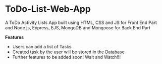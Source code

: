 # ToDo-List-Web-App
A ToDo Activity Lists App built 
using HTML, CSS and JS for Front End Part
and Node.js, Express, EJS, MongoDB and Mongoose for Back End Part

**Features**
* Users can add a list of Tasks 
* Created task by the user will be stored in the Database
* Further features to be added soon! Wait and Watch!!!
